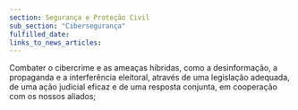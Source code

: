 ```yaml
---
section: Segurança e Proteção Civil
sub_section: "Cibersegurança"
fulfilled_date:
links_to_news_articles:
---
```


Combater o cibercrime e as ameaças híbridas, como a desinformação, a propaganda e a interferência eleitoral, através de uma legislação adequada, de uma ação judicial eficaz e de uma resposta conjunta, em cooperação com os nossos aliados;
